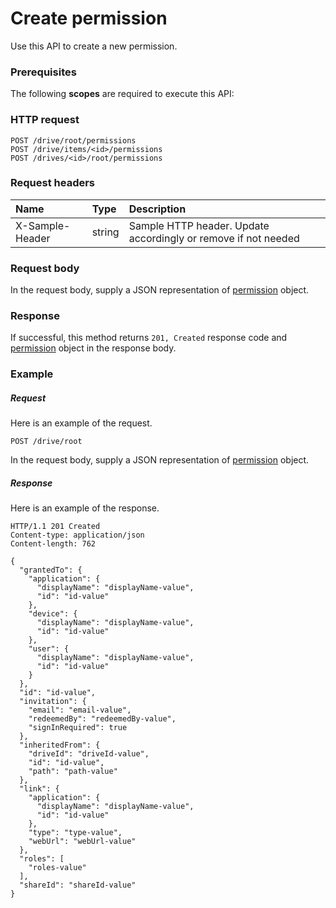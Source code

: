 # Create permission

Use this API to create a new permission.
### Prerequisites
The following **scopes** are required to execute this API: 
### HTTP request
<!-- { "blockType": "ignored" } -->
```http
POST /drive/root/permissions
POST /drive/items/<id>/permissions
POST /drives/<id>/root/permissions

```
### Request headers
| Name       | Type | Description|
|:---------------|:--------|:----------|
| X-Sample-Header  | string  | Sample HTTP header. Update accordingly or remove if not needed|

### Request body
In the request body, supply a JSON representation of [permission](../resources/permission.md) object.


### Response
If successful, this method returns `201, Created` response code and [permission](../resources/permission.md) object in the response body.

### Example
##### Request
Here is an example of the request.
<!-- {
  "blockType": "request",
  "name": "create_permission_from_item"
}-->
```http
POST /drive/root
```
In the request body, supply a JSON representation of [permission](../resources/permission.md) object.
##### Response
Here is an example of the response.
<!-- {
  "blockType": "response",
  "truncated": false,
  "@odata.type": "microsoft.graph.permission"
} -->
```http
HTTP/1.1 201 Created
Content-type: application/json
Content-length: 762

{
  "grantedTo": {
    "application": {
      "displayName": "displayName-value",
      "id": "id-value"
    },
    "device": {
      "displayName": "displayName-value",
      "id": "id-value"
    },
    "user": {
      "displayName": "displayName-value",
      "id": "id-value"
    }
  },
  "id": "id-value",
  "invitation": {
    "email": "email-value",
    "redeemedBy": "redeemedBy-value",
    "signInRequired": true
  },
  "inheritedFrom": {
    "driveId": "driveId-value",
    "id": "id-value",
    "path": "path-value"
  },
  "link": {
    "application": {
      "displayName": "displayName-value",
      "id": "id-value"
    },
    "type": "type-value",
    "webUrl": "webUrl-value"
  },
  "roles": [
    "roles-value"
  ],
  "shareId": "shareId-value"
}
```

<!-- uuid: 57e02da2-b862-4b2f-836a-c2a183fcf46b
2015-10-21 09:49:44 UTC -->
<!-- {
  "type": "#page.annotation",
  "description": "Create permission",
  "keywords": "",
  "section": "documentation",
  "tocPath": ""
}-->